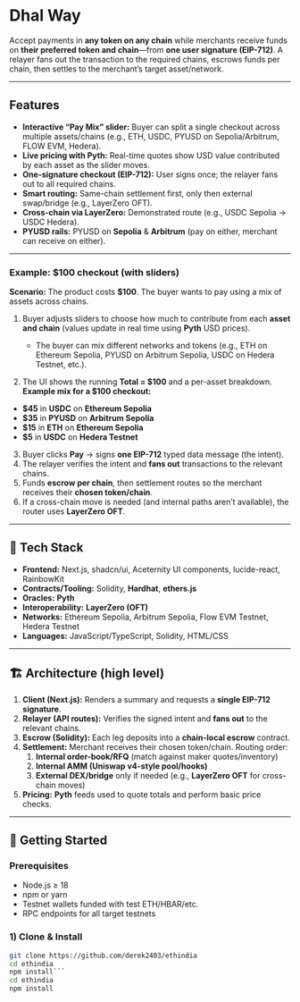 # Dhal Way

Accept payments in **any token on any chain** while merchants receive funds on **their preferred token and chain**—from **one user signature (EIP-712)**. A relayer fans out the transaction to the required chains, escrows funds per chain, then settles to the merchant’s target asset/network. 



---

## Features

- **Interactive “Pay Mix” slider:** Buyer can split a single checkout across multiple assets/chains (e.g., ETH, USDC, PYUSD on Sepolia/Arbitrum, FLOW EVM, Hedera).  
- **Live pricing with Pyth:** Real-time quotes show USD value contributed by each asset as the slider moves.  
- **One-signature checkout (EIP-712):** User signs once; the relayer fans out to all required chains.  
- **Smart routing:** Same-chain settlement first, only then external swap/bridge (e.g., LayerZero OFT).  
- **Cross-chain via LayerZero:** Demonstrated route (e.g., USDC Sepolia → USDC Hedera).  
- **PYUSD rails:** PYUSD on **Sepolia** & **Arbitrum** (pay on either, merchant can receive on either).

---

### Example: $100 checkout (with sliders)

**Scenario:** The product costs **$100**. The buyer wants to pay using a mix of assets across chains.

1. Buyer adjusts sliders to choose how much to contribute from each **asset and chain** (values update in real time using **Pyth** USD prices).  
   - The buyer can mix different networks and tokens (e.g., ETH on Ethereum Sepolia, PYUSD on Arbitrum Sepolia, USDC on Hedera Testnet, etc.).

2. The UI shows the running **Total = $100** and a per-asset breakdown.
**Example mix for a $100 checkout:**
- **$45** in **USDC** on **Ethereum Sepolia**
- **$35** in **PYUSD** on **Arbitrum Sepolia**
- **$15** in **ETH** on **Ethereum Sepolia**
- **$5** in **USDC** on **Hedera Testnet**
  
3. Buyer clicks **Pay** → signs **one EIP-712** typed data message (the intent).
4. The relayer verifies the intent and **fans out** transactions to the relevant chains.
5. Funds **escrow per chain**, then settlement routes so the merchant receives their **chosen token/chain**.
6. If a cross-chain move is needed (and internal paths aren’t available), the router uses **LayerZero OFT**.

---

## 🧩 Tech Stack

- **Frontend:** Next.js, shadcn/ui, Aceternity UI components, lucide-react, RainbowKit
- **Contracts/Tooling:** Solidity, **Hardhat**, **ethers.js**
- **Oracles:** **Pyth**
- **Interoperability:** **LayerZero (OFT)**
- **Networks:** Ethereum Sepolia, Arbitrum Sepolia, Flow EVM Testnet, Hedera Testnet
- **Languages:** JavaScript/TypeScript, Solidity, HTML/CSS

---

## 🏗 Architecture (high level)

1. **Client (Next.js):** Renders a summary and requests a **single EIP-712 signature**.
2. **Relayer (API routes):** Verifies the signed intent and **fans out** to the relevant chains.
3. **Escrow (Solidity):** Each leg deposits into a **chain-local escrow** contract.
4. **Settlement:** Merchant receives their chosen token/chain. Routing order:
   1) **Internal order-book/RFQ** (match against maker quotes/inventory)
   2) **Internal AMM (Uniswap v4-style pool/hooks)**
   3) **External DEX/bridge** only if needed (e.g., **LayerZero OFT** for cross-chain moves)
5. **Pricing:** **Pyth** feeds used to quote totals and perform basic price checks.

---

## 🚀 Getting Started

### Prerequisites
- Node.js ≥ 18
- npm or yarn
- Testnet wallets funded with test ETH/HBAR/etc.
- RPC endpoints for all target testnets

### 1) Clone & Install
```bash
git clone https://github.com/derek2403/ethindia
cd ethindia
npm install```
cd ethindia
npm install 
